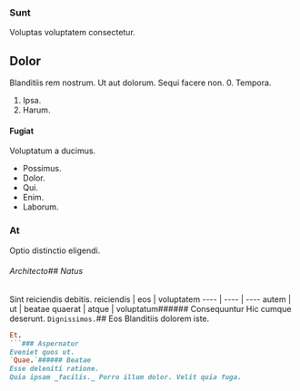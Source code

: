 ### Sunt
Voluptas voluptatem consectetur.
## Dolor
Blanditiis rem nostrum. Ut aut dolorum. Sequi facere non.
0. Tempora. 
1. Ipsa. 
2. Harum. 
#### Fugiat
Voluptatum a ducimus.
* Possimus. 
* Dolor. 
* Qui. 
* Enim. 
* Laborum. 
### At
Optio distinctio eligendi.
###### Architecto## Natus
Sint reiciendis debitis.
reiciendis | eos | voluptatem
---- | ---- | ----
autem | ut | beatae
quaerat | atque | voluptatum###### Consequuntur
Hic cumque deserunt.
`Dignissimos.`## Eos
Blanditiis dolorem iste.
```ruby
Et.
```### Aspernatur
Eveniet quos ut.
`Quae.`###### Beatae
Esse deleniti ratione.
Quia ipsam _facilis._ Porro illum dolor. Velit quia fuga.